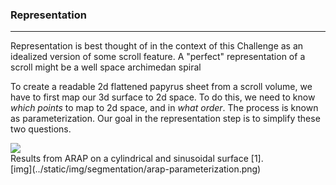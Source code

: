 <head>
  <html data-theme="dark" />

  <meta
    name="description"
    content="A $1,500,000+ machine learning and computer vision competition"
  />

  <meta property="og:type" content="website" />
  <meta property="og:url" content="https://scrollprize.org" />
  <meta property="og:title" content="Vesuvius Challenge" />
  <meta
    property="og:description"
    content="A $1,500,000+ machine learning and computer vision competition"
  />
  <meta
    property="og:image"
    content="https://scrollprize.org/img/social/opengraph.jpg"
  />

  <meta property="twitter:card" content="summary_large_image" />
  <meta property="twitter:url" content="https://scrollprize.org" />
  <meta property="twitter:title" content="Vesuvius Challenge" />
  <meta
    property="twitter:description"
    content="A $1,500,000+ machine learning and computer vision competition"
  />
  <meta
    property="twitter:image"
    content="https://scrollprize.org/img/social/opengraph.jpg"
  />
</head>


### Representation
___
Representation is best thought of in the context of this Challenge as an idealized version of some scroll feature. A "perfect" representation of a scroll might be a well space archimedan spiral  

To create a readable 2d flattened papyrus sheet from a scroll volume, we have to first map our 3d surface to 2d space. To do this, we need to know _which points_ to map to 2d space, and in _what order_. The process is known as parameterization. Our goal in the representation step is to simplify these two questions.  

<div className="mb-4">
  <a target="_blank" href="/img/segmentation/arap-parameterization.png"><img src="/img/segmentation/arap-parameterization.png" className="w-[100%]"/></a>
  <figcaption className="mt-[-6px]">Results from ARAP on a cylindrical and sinusoidal surface [1].</figcaption>
</div>
[img](../static/img/segmentation/arap-parameterization.png)